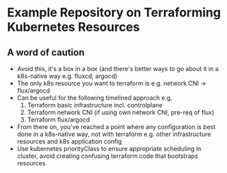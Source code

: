 # Example Repository on Terraforming Kubernetes Resources

## A word of caution
* Avoid this, it's a box in a box (and there's better ways to go about it in a k8s-native way e.g. fluxcd, argocd)
* The only k8s resource you want to terraform is e.g. network CNI -> flux/argocd
* Can be useful for the following timelined approach e.g.
    1. Terraform basic infrastructure incl. controlplane
    2. Terraform network CNI (if using own network CNI, pre-req of flux)
    3. Terraform flux/argocd
* From there on, you've reached a point where any configuration is best done in a k8s-native way, not with terraform e.g. other infrastructure resources and k8s application config
* Use kubernetes priorityClass to ensure appropriate scheduling in cluster, avoid creating confusing terraform code that bootstraps resources

